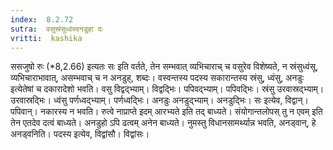 ```yaml
---
index:  8.2.72
sutra:  वसुस्रंसुध्वंस्वनडुहां दः
vritti:  kashika 
---
```


ससजुषो रुः (*8,2.66) इत्यतः सः इति वर्तते, तेन सम्भवात् व्यभिचाराच् च वसुरेव विशेष्यते, न स्रंसुध्वंसू, व्यभिचाराभावात्, असम्भवाच् च न अनडुह्, शब्दः। वस्वन्तस्य पदस्य सकारान्तस्य स्रंसु, ध्वंसु, अनडुः इत्येतेषां च दकारादेशो भवति। वसु विद्वद्भ्याम्। विद्वद्भिः। पपिवद्भ्याम्। पपिवद्भिः। स्रंसु उरवास्रद्भ्याम्। उरवास्रद्भिः। ध्वंसु पर्णध्वद्भ्याम्। पर्णध्वद्भिः। अनडुः अनडुद्भ्याम्। अनडुद्भिः। सः इत्येव, विद्वान्। पपिवान्। नकारस्य न भवति। रुत्वे नाप्राप्ते इदम् आरभ्यते इति तद् बाध्यते। संयोगान्तलोपस् तु न एवम् इति तेन एतदेव दत्वं बाध्यते। अनडुहो ऽपि ढत्वम् अनेन बाध्यते। नुमस्तु विधानसामर्थ्यान्न भवति, अनड्वान्, हे अनड्वनिति। पदस्य इत्येव, विद्वांसौ। विद्वांसः।

